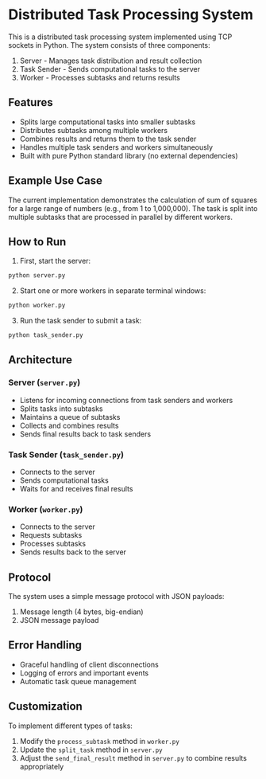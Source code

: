 # Distributed Task Processing System

This is a distributed task processing system implemented using TCP sockets in Python. The system consists of three components:
1. Server - Manages task distribution and result collection
2. Task Sender - Sends computational tasks to the server
3. Worker - Processes subtasks and returns results

## Features
- Splits large computational tasks into smaller subtasks
- Distributes subtasks among multiple workers
- Combines results and returns them to the task sender
- Handles multiple task senders and workers simultaneously
- Built with pure Python standard library (no external dependencies)

## Example Use Case
The current implementation demonstrates the calculation of sum of squares for a large range of numbers (e.g., from 1 to 1,000,000). The task is split into multiple subtasks that are processed in parallel by different workers.

## How to Run

1. First, start the server:
```bash
python server.py
```

2. Start one or more workers in separate terminal windows:
```bash
python worker.py
```

3. Run the task sender to submit a task:
```bash
python task_sender.py
```

## Architecture

### Server (`server.py`)
- Listens for incoming connections from task senders and workers
- Splits tasks into subtasks
- Maintains a queue of subtasks
- Collects and combines results
- Sends final results back to task senders

### Task Sender (`task_sender.py`)
- Connects to the server
- Sends computational tasks
- Waits for and receives final results

### Worker (`worker.py`)
- Connects to the server
- Requests subtasks
- Processes subtasks
- Sends results back to the server

## Protocol
The system uses a simple message protocol with JSON payloads:
1. Message length (4 bytes, big-endian)
2. JSON message payload

## Error Handling
- Graceful handling of client disconnections
- Logging of errors and important events
- Automatic task queue management

## Customization
To implement different types of tasks:
1. Modify the `process_subtask` method in `worker.py`
2. Update the `split_task` method in `server.py`
3. Adjust the `send_final_result` method in `server.py` to combine results appropriately 